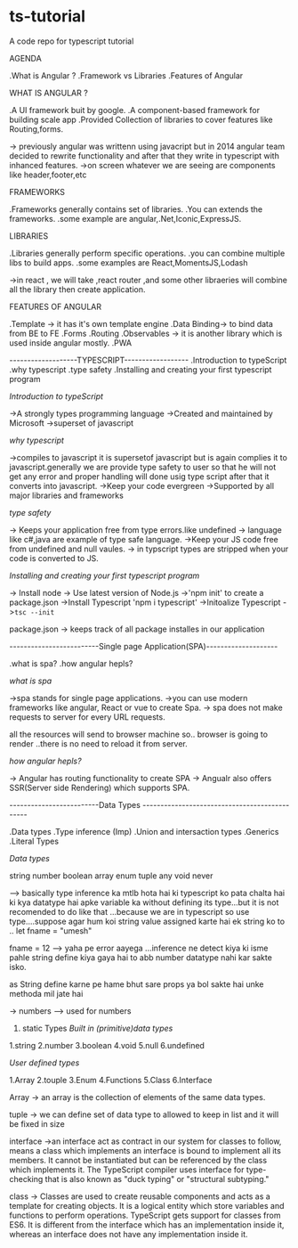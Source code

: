 # ts-tutorial
A code repo for typescript tutorial


AGENDA

.What is Angular ?
.Framework vs Libraries
.Features of Angular

WHAT IS ANGULAR ?

.A UI framework buit by google.
.A component-based framework for building scale app
.Provided Collection of libraries to cover features like Routing,forms.
 

-> previously angular was writtenn using javacript but in 2014 angular team decided to rewrite functionality and after that they write in typescript with inhanced features.
->on screen whatever we are seeing are components like header,footer,etc

FRAMEWORKS

.Frameworks generally contains set of libraries.
.You can extends the frameworks.
.some example are angular,.Net,Iconic,ExpressJS.

LIBRARIES

.Libraries generally perform specific operations.
.you can combine multiple libs to build apps.
.some examples are React,MomentsJS,Lodash

->in react , we will take ,react router ,and some other libraeries will combine all the library then create application.

FEATURES OF ANGULAR

.Template -> it has it's own template engine
.Data Binding-> to bind data from BE to FE
.Forms
.Routing
.Observables -> it is another library which is used inside angular mostly.
.PWA 

-------------------TYPESCRIPT------------------
.Introduction to typeScript
.why typescript
.type safety
.Installing and creating your first typescript program

*Introduction to typeScript*

->A strongly types programming language
->Created and maintained by Microsoft 
->superset of javascript

*why typescript*

->compiles to javascript
it is supersetof javascript but is again complies it to javascript.generally we are provide type safety to user so that he will not get any error and proper handling will done usig type script after that it converts into javascript.
->Keep your code evergreen
->Supported by all major libraries and frameworks

*type safety*

-> Keeps your application free from type errors.like undefined
-> language like c#,java are example of type safe language.
->Keep your JS code free from undefined and null vaules.
-> in typscript types are stripped when your code is converted to JS.

*Installing and creating your first typescript program*

-> Install node
-> Use latest version of Node.js
->'npm init' to create a package.json
->Install Typescript 'npm i typescript'
->Initoalize Typescript
->`tsc --init`

package.json -> keeps track of all package installes in our application

-------------------------Single page Application(SPA)--------------------

.what is spa?
.how angular hepls?


*what is spa*

->spa stands for single page applications.
->you can use modern frameworks like angular, React or vue to create Spa.
-> spa does not make requests to server for every URL requests.

all the resources will send to browser machine so.. browser is going to render ..there is no need to reload it from server.

*how angular hepls?*

-> Angular has routing functionality to create SPA
-> Angualr also offers SSR(Server side Rendering) which supports SPA.


-------------------------Data Types ----------------------------------------------

.Data types
.Type inference (Imp)
.Union and intersaction types
.Generics
.Literal Types


*Data types*

string 
number
boolean
array
enum
tuple
any
void
never

--> basically type inference ka mtlb hota hai ki typescript ko pata chalta hai ki kya datatype hai apke variable ka without defining its type...but it is not recomended to do like that ...because we are in typescript so use type....suppose agar hum koi string value assigned karte hai ek string ko to ..
let fname = "umesh"

fname = 12 --> yaha pe error aayega ...inference ne detect kiya ki isme pahle string define kiya gaya hai to abb number datatype nahi kar sakte isko.

as String define karne pe hame bhut sare props ya bol sakte hai unke methoda mil jate hai

-> numbers --> used for numbers

1. static Types
*Built in (primitive)data types*

1.string
2.number
3.boolean
4.void
5.null
6.undefined

*User defined types*

1.Array
2.touple
3.Enum
4.Functions
5.Class
6.Interface


Array -> an array is the collection of elements of the same data types.

tuple -> we can define set of data type to allowed to keep in list and it will be fixed in size

interface ->an interface act as contract in our system for classes to follow, means a class which implements an interface is bound to implement all its members. It cannot be instantiated but can be referenced by the class which implements it. The TypeScript compiler uses interface for type-checking that is also known as "duck typing" or "structural subtyping."

class -> Classes are used to create reusable components and acts as a template for creating objects. It is a logical entity which store variables and functions to perform operations. TypeScript gets support for classes from ES6. It is different from the interface which has an implementation inside it, whereas an interface does not have any implementation inside it.